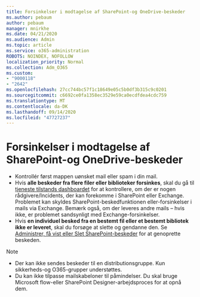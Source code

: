 ```yaml
---
title: Forsinkelser i modtagelse af SharePoint-og OneDrive-beskeder
ms.author: pebaum
author: pebaum
manager: mnirkhe
ms.date: 04/21/2020
ms.audience: Admin
ms.topic: article
ms.service: o365-administration
ROBOTS: NOINDEX, NOFOLLOW
localization_priority: Normal
ms.collection: Adm_O365
ms.custom:
- "9000118"
- "2642"
ms.openlocfilehash: 27cc744bc57f1c18649e05c5b0df3b315c9c0201
ms.sourcegitcommit: c6692ce0fa1358ec3529e59ca0ecdfdea4cdc759
ms.translationtype: MT
ms.contentlocale: da-DK
ms.lasthandoff: 09/14/2020
ms.locfileid: "47727237"
---
```

# <a name="delays-in-receiving-sharepoint-and-onedrive-alerts"></a>Forsinkelser i modtagelse af SharePoint-og OneDrive-beskeder

- Kontrollér først mappen uønsket mail eller spam i din mail.
- Hvis **alle beskeder fra flere filer eller biblioteker forsinkes**, skal du gå til [tjeneste tilstands dashboardet](https://portal.office.com/adminportal/home?ref=/servicehealth) for at kontrollere, om der er nogen rådgivere/Incidents, der kan forekomme i SharePoint eller Exchange. Problemet kan skyldes SharePoint-beskedfunktionen eller-forsinkelser i mails via Exchange. Bemærk også, om der leveres andre mails – hvis ikke, er problemet sandsynligt med Exchange-forsinkelser.
- Hvis **en individuel besked fra en bestemt fil eller et bestemt bibliotek ikke er leveret**, skal du forsøge at slette og gendanne den. Se [Administrer, få vist eller Slet SharePoint-beskeder](https://support.microsoft.com/office/99dfb19c-9a90-4a8c-aba1-aa8c8afb0de2) for at genoprette beskeden.

> [!NOTE]
> - Der kan ikke sendes beskeder til en distributionsgruppe. Kun sikkerheds-og O365-grupper understøttes.
> - Du kan ikke tilpasse mailskabeloner til påmindelser. Du skal bruge Microsoft flow-eller SharePoint Designer-arbejdsproces for at opnå dem.
